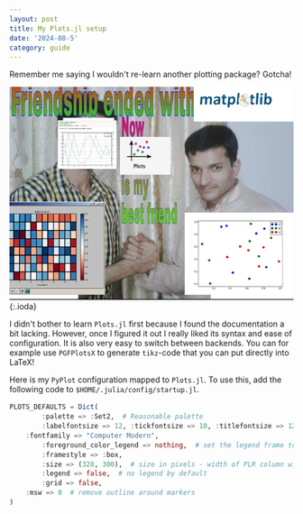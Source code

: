 ```yaml
---
layout: post
title: My Plots.jl setup
date: '2024-08-5'
category: guide
---
```


Remember me saying I wouldn't re-learn another plotting package? Gotcha!

![plots.jl friend](assets/images/plots.jl/new_plots_friend.png){:.ioda}

I didn't bother to learn `Plots.jl` first because I found the documentation a bit lacking. However, once I figured it out I really liked its syntax and ease of configuration. It is also very easy to switch between backends. You can for example use `PGFPlotsX` to generate `tikz`-code that you can put directly into LaTeX!

Here is my `PyPlot` configuration mapped to `Plots.jl`. To use this, add the following code to `$HOME/.julia/config/startup.jl`.

```julia
PLOTS_DEFAULTS = Dict(
        :palette => :Set2,  # Reasonable palette
        :labelfontsize => 12, :tickfontsize => 10, :titlefontsize => 12,
	:fontfamily => "Computer Modern",
        :foreground_color_legend => nothing,  # set the legend frame to invisible
        :framestyle => :box,
        :size => (328, 300),  # size in pixels - width of PLR column width
        :legend => false,  # no legend by default
        :grid => false,
	:msw => 0  # remove outline around markers
)
```